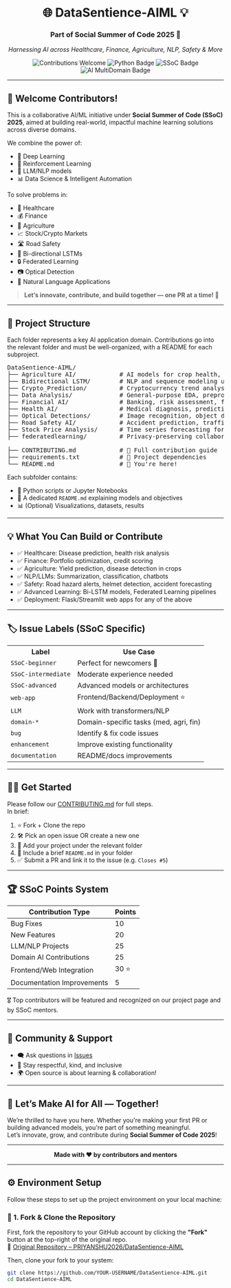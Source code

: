 <!-- PROJECT TITLE AND BADGES -->
<div align="center">
  <h1>🌐 <strong>DataSentience-AIML</strong> 💡</h1>
  <h3>Part of Social Summer of Code 2025 🚀</h3>
  <p><em>Harnessing AI across Healthcare, Finance, Agriculture, NLP, Safety & More</em></p>
 <img src="https://img.shields.io/badge/Contributions-Welcome-brightgreen?style=for-the-badge" alt="Contributions Welcome" />
  <img src="https://img.shields.io/badge/Made%20with-Python-blue?style=for-the-badge" alt="Python Badge" />
  <img src="https://img.shields.io/badge/Social%20Summer%20of%20Code-2025-blueviolet?style=for-the-badge" alt="SSoC Badge" />
  <img src="https://img.shields.io/badge/AI-MultiDomain-red?style=for-the-badge" alt="AI MultiDomain Badge" />
</div>

---

## 👋 Welcome Contributors!

This is a collaborative AI/ML initiative under **Social Summer of Code (SSoC) 2025**, aimed at building real-world, impactful machine learning solutions across diverse domains.

We combine the power of:
<ul>
  <li>🤖 Deep Learning</li>
  <li>🔁 Reinforcement Learning</li>
  <li>🧠 LLM/NLP models</li>
  <li>📊 Data Science & Intelligent Automation</li>
</ul>

To solve problems in:
<ul>
  <li>🏥 Healthcare</li>
  <li>💰 Finance</li>
  <li>🌾 Agriculture</li>
  <li>📈 Stock/Crypto Markets</li>
  <li>🛣️ Road Safety</li>
  <li>🧠 Bi-directional LSTMs</li>
  <li>🔒 Federated Learning</li>
  <li>📷 Optical Detection</li>
  <li>💬 Natural Language Applications</li>
</ul>

> <strong>Let’s innovate, contribute, and build together — one PR at a time! 🌱</strong>

---

## 📁 Project Structure

Each folder represents a key AI application domain. Contributions go into the relevant folder and must be well-organized, with a README for each subproject.

<pre>
DataSentience-AIML/
├── Agriculture AI/            # AI models for crop health, soil analysis, etc.
├── Bidirectional LSTM/        # NLP and sequence modeling using BiLSTM
├── Crypto_Prediction/         # Cryptocurrency trend analysis and forecasting
├── Data Analysis/             # General-purpose EDA, preprocessing, ML pipelines
├── Financial AI/              # Banking, risk assessment, fraud detection
├── Health AI/                 # Medical diagnosis, predictions, patient risk scoring
├── Optical Detections/        # Image recognition, object detection (YOLO, etc.)
├── Road Safety AI/            # Accident prediction, traffic analysis, safety systems
├── Stock Price Analysis/      # Time series forecasting for stock markets
├── federatedlearning/         # Privacy-preserving collaborative AI

├── CONTRIBUTING.md            # 📌 Full contribution guide
├── requirements.txt           # 🧪 Project dependencies
└── README.md                  # 🌟 You're here!
</pre>

Each subfolder contains:
<ul>
  <li>📁 Python scripts or Jupyter Notebooks</li>
  <li>📖 A dedicated <code>README.md</code> explaining models and objectives</li>
  <li>📊 (Optional) Visualizations, datasets, results</li>
</ul>

---

## 💡 What You Can Build or Contribute

- ✅ Healthcare: Disease prediction, health risk analysis  
- ✅ Finance: Portfolio optimization, credit scoring  
- ✅ Agriculture: Yield prediction, disease detection in crops  
- ✅ NLP/LLMs: Summarization, classification, chatbots  
- ✅ Safety: Road hazard alerts, helmet detection, accident forecasting  
- ✅ Advanced Learning: Bi-LSTM models, Federated Learning pipelines  
- ✅ Deployment: Flask/Streamlit web apps for any of the above  

---

## 🏷️ Issue Labels (SSoC Specific)

<table>
  <tr>
    <th>Label</th>
    <th>Use Case</th>
  </tr>
  <tr><td><code>SSoC-beginner</code></td><td>Perfect for newcomers 🌱</td></tr>
  <tr><td><code>SSoC-intermediate</code></td><td>Moderate experience needed</td></tr>
  <tr><td><code>SSoC-advanced</code></td><td>Advanced models or architectures</td></tr>
  <tr><td><code>web-app</code></td><td>Frontend/Backend/Deployment ⭐</td></tr>
  <tr><td><code>LLM</code></td><td>Work with transformers/NLP</td></tr>
  <tr><td><code>domain-*</code></td><td>Domain-specific tasks (med, agri, fin)</td></tr>
  <tr><td><code>bug</code></td><td>Identify & fix code issues</td></tr>
  <tr><td><code>enhancement</code></td><td>Improve existing functionality</td></tr>
  <tr><td><code>documentation</code></td><td>README/docs improvements</td></tr>
</table>

---

## 🧑‍💻 Get Started

Please follow our <a href="./CONTRIBUTING.md">CONTRIBUTING.md</a> for full steps.  
In brief:

<ol>
  <li>⭐ Fork + Clone the repo</li>
  <li>🛠️ Pick an open issue OR create a new one</li>
  <li>🧾 Add your project under the relevant folder</li>
  <li>📖 Include a brief <code>README.md</code> in your folder</li>
  <li>✅ Submit a PR and link it to the issue (e.g. <code>Closes #5</code>)</li>
</ol>

---

## 🏆 SSoC Points System

| Contribution Type           | Points |
|----------------------------|--------|
| Bug Fixes                  | 10     |
| New Features               | 20     |
| LLM/NLP Projects           | 25     |
| Domain AI Contributions    | 25     |
| Frontend/Web Integration   | 30 ⭐   |
| Documentation Improvements | 5      |

🎖️ Top contributors will be featured and recognized on our project page and by SSoC mentors.

---

## 💬 Community & Support

- 🗨️ Ask questions in <a href="https://github.com/PRIYANSHU2026/DataSentience-AIML/issues">Issues</a>  
- 🤝 Stay respectful, kind, and inclusive  
- 🌍 Open source is about learning & collaboration!

---

## 🚀 Let’s Make AI for All — Together!

We’re thrilled to have you here. Whether you're making your first PR or building advanced models, you're part of something meaningful.  
Let’s innovate, grow, and contribute during <strong>Social Summer of Code 2025</strong>!

---

<div align="center">
  <strong>Made with ❤️ by contributors and mentors</strong>
</div>

---

## ⚙️ Environment Setup
Follow these steps to set up the project environment on your local machine:

### 🔁 1. Fork & Clone the Repository
First, fork the repository to your GitHub account by clicking the **"Fork"** button at the top-right of the original repo.  
🔗 [Original Repository – PRIYANSHU2026/DataSentience-AIML](https://github.com/PRIYANSHU2026/DataSentience-AIML)

Then, clone your fork to your system:
```bash
git clone https://github.com/YOUR-USERNAME/DataSentience-AIML.git
cd DataSentience-AIML
